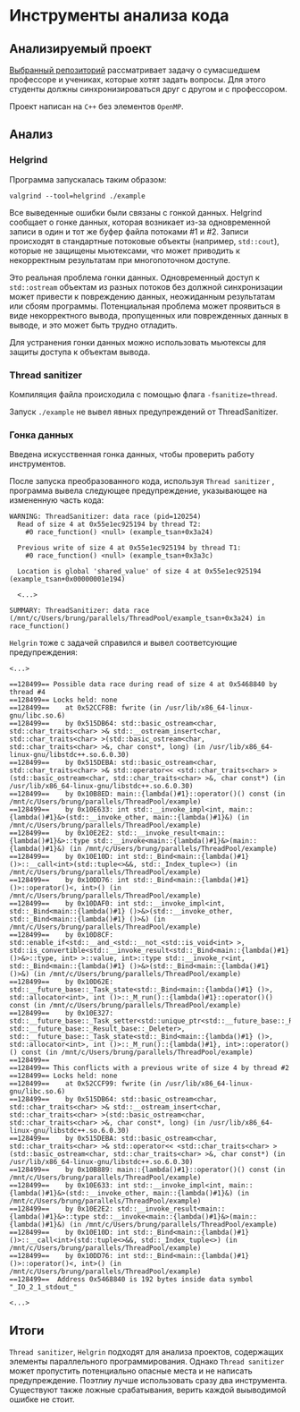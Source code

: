 # Инструменты анализа кода

## Анализируемый проект
[Выбранный репозиторий](https://github.com/progschj/ThreadPool/tree/master) рассматривает задачу о сумасшедшем профессоре и учениках, которые хотят задать вопросы.
Для этого студенты должны синхронизироваться друг с другом и с профессором.

Проект написан на `C++` без элементов `OpenMP`.

## Анализ

### Helgrind
Программа запускалась таким образом:
```
valgrind --tool=helgrind ./example
```

Все выведенные ошибки были связаны с гонкой данных.
Helgrind сообщает о гонке данных, которая возникает из-за одновременной записи в один и тот же буфер файла потоками #1 и #2.
Записи происходят в стандартные потоковые объекты (например, `std::cout`), которые не защищены мьютексами, что может приводить к некорректным результатам при многопоточном доступе.

Это реальная проблема гонки данных. Одновременный доступ к `std::ostream` объектам из разных потоков без должной синхронизации может привести к повреждению данных, неожиданным результатам или сбоям программы.
Потенциальная проблема может проявиться в виде некорректного вывода, пропущенных или поврежденных данных в выводе, и это может быть трудно отладить.

Для устранения гонки данных можно использовать мьютексы для защиты доступа к объектам вывода.

### Thread sanitizer
Компиляция файла происходила с помощью флага `-fsanitize=thread`.

Запуск `./example` не вывел явных предупреждений от ThreadSanitizer.


### Гонка данных
Введена искусственная гонка данных, чтобы проверить работу инструментов. 

После запуска преобразованного кода, используя `Thread sanitizer` , программа вывела следующее предупреждение, указывающее на измененную часть кода:
```
WARNING: ThreadSanitizer: data race (pid=120254)
  Read of size 4 at 0x55e1ec925194 by thread T2:
    #0 race_function() <null> (example_tsan+0x3a24)

  Previous write of size 4 at 0x55e1ec925194 by thread T1:
    #0 race_function() <null> (example_tsan+0x3a3c)

  Location is global 'shared_value' of size 4 at 0x55e1ec925194 (example_tsan+0x00000001e194)
  
  <...>

SUMMARY: ThreadSanitizer: data race (/mnt/c/Users/brung/parallels/ThreadPool/example_tsan+0x3a24) in race_function()
```

`Helgrin` тоже с задачей справился и вывел соответсующие предупреждения:

```
<...>

==128499== Possible data race during read of size 4 at 0x5468840 by thread #4
==128499== Locks held: none
==128499==    at 0x52CCF8B: fwrite (in /usr/lib/x86_64-linux-gnu/libc.so.6)
==128499==    by 0x515DB64: std::basic_ostream<char, std::char_traits<char> >& std::__ostream_insert<char, std::char_traits<char> >(std::basic_ostream<char, std::char_traits<char> >&, char const*, long) (in /usr/lib/x86_64-linux-gnu/libstdc++.so.6.0.30)
==128499==    by 0x515DEBA: std::basic_ostream<char, std::char_traits<char> >& std::operator<< <std::char_traits<char> >(std::basic_ostream<char, std::char_traits<char> >&, char const*) (in /usr/lib/x86_64-linux-gnu/libstdc++.so.6.0.30)
==128499==    by 0x10B8ED: main::{lambda()#1}::operator()() const (in /mnt/c/Users/brung/parallels/ThreadPool/example)
==128499==    by 0x10E633: int std::__invoke_impl<int, main::{lambda()#1}&>(std::__invoke_other, main::{lambda()#1}&) (in /mnt/c/Users/brung/parallels/ThreadPool/example)
==128499==    by 0x10E2E2: std::__invoke_result<main::{lambda()#1}&>::type std::__invoke<main::{lambda()#1}&>(main::{lambda()#1}&) (in /mnt/c/Users/brung/parallels/ThreadPool/example)
==128499==    by 0x10E10D: int std::_Bind<main::{lambda()#1} ()>::__call<int>(std::tuple<>&&, std::_Index_tuple<>) (in /mnt/c/Users/brung/parallels/ThreadPool/example)
==128499==    by 0x10DD76: int std::_Bind<main::{lambda()#1} ()>::operator()<, int>() (in /mnt/c/Users/brung/parallels/ThreadPool/example)
==128499==    by 0x10DAF0: int std::__invoke_impl<int, std::_Bind<main::{lambda()#1} ()>&>(std::__invoke_other, std::_Bind<main::{lambda()#1} ()>&) (in /mnt/c/Users/brung/parallels/ThreadPool/example)
==128499==    by 0x10D8CF: std::enable_if<std::__and_<std::__not_<std::is_void<int> >, std::is_convertible<std::__invoke_result<std::_Bind<main::{lambda()#1} ()>&>::type, int> >::value, int>::type std::__invoke_r<int, std::_Bind<main::{lambda()#1} ()>&>(std::_Bind<main::{lambda()#1} ()>&) (in /mnt/c/Users/brung/parallels/ThreadPool/example)
==128499==    by 0x10D62E: std::__future_base::_Task_state<std::_Bind<main::{lambda()#1} ()>, std::allocator<int>, int ()>::_M_run()::{lambda()#1}::operator()() const (in /mnt/c/Users/brung/parallels/ThreadPool/example)
==128499==    by 0x10E327: std::__future_base::_Task_setter<std::unique_ptr<std::__future_base::_Result<int>, std::__future_base::_Result_base::_Deleter>, std::__future_base::_Task_state<std::_Bind<main::{lambda()#1} ()>, std::allocator<int>, int ()>::_M_run()::{lambda()#1}, int>::operator()() const (in /mnt/c/Users/brung/parallels/ThreadPool/example)
==128499== 
==128499== This conflicts with a previous write of size 4 by thread #2
==128499== Locks held: none
==128499==    at 0x52CCF99: fwrite (in /usr/lib/x86_64-linux-gnu/libc.so.6)
==128499==    by 0x515DB64: std::basic_ostream<char, std::char_traits<char> >& std::__ostream_insert<char, std::char_traits<char> >(std::basic_ostream<char, std::char_traits<char> >&, char const*, long) (in /usr/lib/x86_64-linux-gnu/libstdc++.so.6.0.30)
==128499==    by 0x515DEBA: std::basic_ostream<char, std::char_traits<char> >& std::operator<< <std::char_traits<char> >(std::basic_ostream<char, std::char_traits<char> >&, char const*) (in /usr/lib/x86_64-linux-gnu/libstdc++.so.6.0.30)
==128499==    by 0x10B889: main::{lambda()#1}::operator()() const (in /mnt/c/Users/brung/parallels/ThreadPool/example)
==128499==    by 0x10E633: int std::__invoke_impl<int, main::{lambda()#1}&>(std::__invoke_other, main::{lambda()#1}&) (in /mnt/c/Users/brung/parallels/ThreadPool/example)
==128499==    by 0x10E2E2: std::__invoke_result<main::{lambda()#1}&>::type std::__invoke<main::{lambda()#1}&>(main::{lambda()#1}&) (in /mnt/c/Users/brung/parallels/ThreadPool/example)
==128499==    by 0x10E10D: int std::_Bind<main::{lambda()#1} ()>::__call<int>(std::tuple<>&&, std::_Index_tuple<>) (in /mnt/c/Users/brung/parallels/ThreadPool/example)
==128499==    by 0x10DD76: int std::_Bind<main::{lambda()#1} ()>::operator()<, int>() (in /mnt/c/Users/brung/parallels/ThreadPool/example)
==128499==  Address 0x5468840 is 192 bytes inside data symbol "_IO_2_1_stdout_"

<...>
```

## Итоги
`Thread sanitizer`, `Helgrin` подходят для анализа проектов, содержащих элементы параллельного программирования. Однако `Thread sanitizer` может пропустить потенциально опасные места и не написать предупреждение. Поэтлиу лучше использовать сразу два инструмента. Существуют также ложные срабатывания, верить каждой выыводимой ошибке не стоит.
